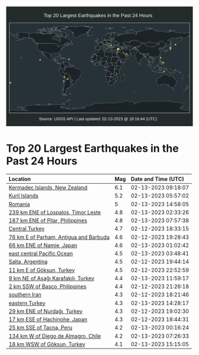 ![Map](./map.png)

# Top 20 Largest Earthquakes in the Past 24 Hours

| Location | Mag | Date and Time (UTC) |
|:---|:---|:---|
| [Kermadec Islands, New Zealand](https://earthquake.usgs.gov/earthquakes/eventpage/us6000jnk5) | 6.1 | 02-13-2023 09:18:07 |
| [Kuril Islands](https://earthquake.usgs.gov/earthquakes/eventpage/us6000jnjc) | 5.2 | 02-13-2023 05:57:02 |
| [Romania](https://earthquake.usgs.gov/earthquakes/eventpage/us6000jnl6) | 5 | 02-13-2023 14:58:05 |
| [239 km ENE of Lospalos, Timor Leste](https://earthquake.usgs.gov/earthquakes/eventpage/us6000jnis) | 4.8 | 02-13-2023 02:33:26 |
| [187 km ENE of Pilar, Philippines](https://earthquake.usgs.gov/earthquakes/eventpage/us6000jnk1) | 4.8 | 02-13-2023 07:57:38 |
| [Central Turkey](https://earthquake.usgs.gov/earthquakes/eventpage/us6000jnh1) | 4.7 | 02-12-2023 18:33:15 |
| [76 km E of Parham, Antigua and Barbuda](https://earthquake.usgs.gov/earthquakes/eventpage/us6000jnha) | 4.6 | 02-12-2023 19:28:43 |
| [66 km ENE of Namie, Japan](https://earthquake.usgs.gov/earthquakes/eventpage/us6000jnij) | 4.6 | 02-13-2023 01:02:42 |
| [east central Pacific Ocean](https://earthquake.usgs.gov/earthquakes/eventpage/us6000jnj1) | 4.5 | 02-13-2023 03:48:41 |
| [Salta, Argentina](https://earthquake.usgs.gov/earthquakes/eventpage/us6000jnhc) | 4.5 | 02-12-2023 19:44:14 |
| [11 km E of Göksun, Turkey](https://earthquake.usgs.gov/earthquakes/eventpage/us6000jni7) | 4.5 | 02-12-2023 22:52:59 |
| [9 km NE of Aşağı Karafakılı, Turkey](https://earthquake.usgs.gov/earthquakes/eventpage/us6000jnks) | 4.4 | 02-13-2023 11:59:17 |
| [2 km SSW of Basco, Philippines](https://earthquake.usgs.gov/earthquakes/eventpage/us6000jnhw) | 4.4 | 02-12-2023 21:26:18 |
| [southern Iran](https://earthquake.usgs.gov/earthquakes/eventpage/us6000jngz) | 4.3 | 02-12-2023 18:21:46 |
| [eastern Turkey](https://earthquake.usgs.gov/earthquakes/eventpage/us6000jnl4) | 4.3 | 02-13-2023 14:28:17 |
| [29 km ENE of Nurdağı, Turkey](https://earthquake.usgs.gov/earthquakes/eventpage/us6000jnh5) | 4.3 | 02-12-2023 19:02:30 |
| [17 km ESE of Hachinohe, Japan](https://earthquake.usgs.gov/earthquakes/eventpage/us6000jnh4) | 4.3 | 02-12-2023 18:44:31 |
| [25 km SSE of Tacna, Peru](https://earthquake.usgs.gov/earthquakes/eventpage/us6000jnid) | 4.2 | 02-13-2023 00:16:24 |
| [134 km W of Diego de Almagro, Chile](https://earthquake.usgs.gov/earthquakes/eventpage/us6000jnjx) | 4.2 | 02-13-2023 07:26:33 |
| [18 km WSW of Göksun, Turkey](https://earthquake.usgs.gov/earthquakes/eventpage/us6000jnlc) | 4.1 | 02-13-2023 15:15:05 |
